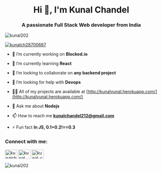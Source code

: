 <h1 align="center">Hi 👋, I'm Kunal Chandel</h1>
<h3 align="center">A passionate Full Stack Web developer from India</h3>

<p align="left"> <img src="https://komarev.com/ghpvc/?username=kunal202&label=Profile%20views&color=0e75b6&style=flat" alt="kunal202" /> </p>

<p align="left"> <a href="https://twitter.com/kunalch28700667" target="blank"><img src="https://img.shields.io/twitter/follow/kunalch28700667?logo=twitter&style=for-the-badge" alt="kunalch28700667" /></a> </p>

- 🔭 I’m currently working on **Blocked.io**

- 🌱 I’m currently learning **React**

- 👯 I’m looking to collaborate on **any backend project**

- 🤝 I’m looking for help with **Devops**

- 👨‍💻 All of my projects are available at [http://kunalvunal.herokuapp.com/](http://kunalvunal.herokuapp.com/)

- 💬 Ask me about **Nodejs**

- 📫 How to reach me **kunalchandel212@gmail.com**

- ⚡ Fun fact **In JS, 0.1+0.2!==0.3**

<p align="left">
<h3 align="left">Connect with me:</h3>
<a href="https://twitter.com/kunalch28700667" target="blank"><img align="center" src="https://cdn.jsdelivr.net/npm/simple-icons@3.0.1/icons/twitter.svg" alt="kunalch28700667" height="30" width="40" /></a>
<a href="https://linkedin.com/in/kunal chandel" target="blank"><img align="center" src="https://cdn.jsdelivr.net/npm/simple-icons@3.0.1/icons/linkedin.svg" alt="kunal chandel" height="30" width="40" /></a>
<a href="https://www.leetcode.com/kunal_ch" target="blank"><img align="center" src="https://cdn.jsdelivr.net/npm/simple-icons@3.0.1/icons/leetcode.svg" alt="kunal_ch" height="30" width="40" /></a>
</p>

<p><img align="left" src="https://github-readme-stats.vercel.app/api/top-langs/?username=kunal202&layout=compact" alt="kunal202" /></p>
